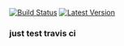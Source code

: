 [![Build Status](https://travis-ci.org/qct/travis-demo.svg?branch=master)](https://travis-ci.org/qct/travis-demo)
[![Latest Version](http://img.shields.io/badge/latest-1.0.0-brightgreen.svg)](https://github.com/qct/travis-demo/releases/tag/v1.0.0)

### just test travis ci
